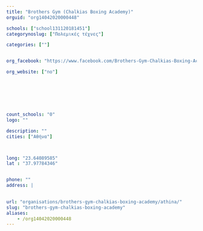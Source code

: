 ```yaml
---
title: "Brothers Gym (Chalkias Boxing Academy)"
orguid: "org14042020000448"

schools: ["school131120181451"]
categorynoslug: ["Πολεμικές τέχνες"]

categories: [""]


org_facebook: "https://www.facebook.com/Brothers-Gym-Chalkias-Boxing-Academy-1945275729025714/"

org_website: ["no"]







count_schools: "0"
logo: ""

description: ""
cities: ["Αθήνα"]



long: "23.64089585"
lat : "37.97784346"


phone: ""
address: |
    

url: "organisations/brothers-gym-chalkias-boxing-academy/athina/"
slug: "brothers-gym-chalkias-boxing-academy"
aliases:
    - /org14042020000448
---
```



